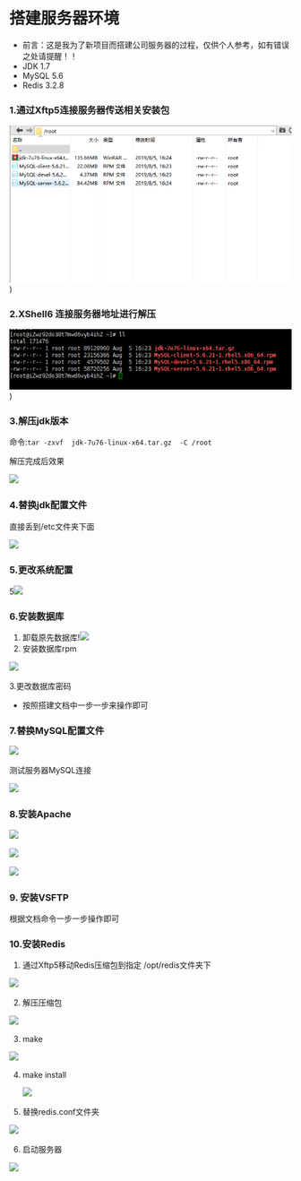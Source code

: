 # 搭建服务器环境

- 前言：这是我为了新项目而搭建公司服务器的过程，仅供个人参考，如有错误之处请提醒！！
- JDK 1.7
- MySQL 5.6
- Redis 3.2.8

### 1.通过Xftp5连接服务器传送相关安装包

![](https://github.com/miaomk/miaomk.blog.github.io/blob/master/环境搭建/images/1.png))

### 2.XShell6 连接服务器地址进行解压

![](https://github.com/miaomk/miaomk.blog.github.io/blob/master/环境搭建/images/2.png))

### 3.解压jdk版本

命令:`tar -zxvf  jdk-7u76-linux-x64.tar.gz  -C /root`

解压完成后效果

![]((https://github.com/miaomk/miaomk.blog.github.io/blob/master/环境搭建/images/3.png))

### 4.替换jdk配置文件

直接丢到/etc文件夹下面

![]((https://github.com/miaomk/miaomk.blog.github.io/blob/master/环境搭建/images/4.png))

### 5.更改系统配置

5![]((https://github.com/miaomk/miaomk.blog.github.io/tree/master/环境搭建/images))

### 6.安装数据库

1. 卸载原先数据库!![]((https://github.com/miaomk/miaomk.blog.github.io/tree/master/环境搭建/images)\6-1.png)
2. 安装数据库rpm

![]((https://github.com/miaomk/miaomk.blog.github.io/tree/master/环境搭建/images)\6-2.png)



3.更改数据库密码

- 按照搭建文档中一步一步来操作即可

### 7.替换MySQL配置文件





![]((https://github.com/miaomk/miaomk.blog.github.io/tree/master/环境搭建/images)\7.png)

测试服务器MySQL连接

![]((https://github.com/miaomk/miaomk.blog.github.io/tree/master/环境搭建/images)\7-2.png)





### 8.安装Apache

![]((https://github.com/miaomk/miaomk.blog.github.io/tree/master/环境搭建/images)\8-1.png)

![]((https://github.com/miaomk/miaomk.blog.github.io/tree/master/环境搭建/images)\8-2.png)

![]((https://github.com/miaomk/miaomk.blog.github.io/tree/master/环境搭建/images)\8-3.png)

### 9. 安装VSFTP

根据文档命令一步一步操作即可

### 10.安装Redis

1. 通过Xftp5移动Redis压缩包到指定 /opt/redis文件夹下

![]((https://github.com/miaomk/miaomk.blog.github.io/tree/master/环境搭建/images)\10-1.png)

2. 解压压缩包

![]((https://github.com/miaomk/miaomk.blog.github.io/tree/master/环境搭建/images)\10-2.png)

3. make 

![]((https://github.com/miaomk/miaomk.blog.github.io/tree/master/环境搭建/images)\10-3.png)

4. make install

   ![]((https://github.com/miaomk/miaomk.blog.github.io/tree/master/环境搭建/images)\10-4.png)

5. 替换redis.conf文件夹

![]((https://github.com/miaomk/miaomk.blog.github.io/tree/master/环境搭建/images)\10-5.png)

6. 启动服务器

![]((https://github.com/miaomk/miaomk.blog.github.io/tree/master/环境搭建/images)\10-6.png)